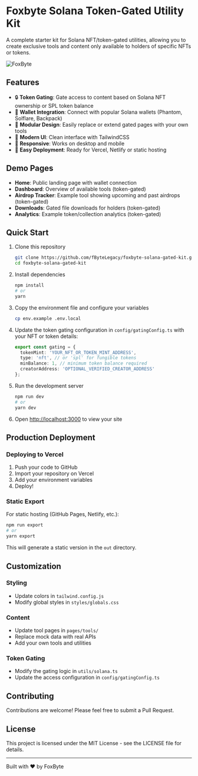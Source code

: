 # Foxbyte Solana Token-Gated Utility Kit

A complete starter kit for Solana NFT/token-gated utilities, allowing you to create exclusive tools and content only available to holders of specific NFTs or tokens.

![FoxByte](https://i.imgur.com/EKZ4cRx.png)

## Features

- 🔒 **Token Gating**: Gate access to content based on Solana NFT ownership or SPL token balance
- 👛 **Wallet Integration**: Connect with popular Solana wallets (Phantom, Solflare, Backpack)
- 🧩 **Modular Design**: Easily replace or extend gated pages with your own tools
- 🎨 **Modern UI**: Clean interface with TailwindCSS
- 📱 **Responsive**: Works on desktop and mobile
- 🚀 **Easy Deployment**: Ready for Vercel, Netlify or static hosting

## Demo Pages

- **Home**: Public landing page with wallet connection
- **Dashboard**: Overview of available tools (token-gated)
- **Airdrop Tracker**: Example tool showing upcoming and past airdrops (token-gated)
- **Downloads**: Gated file downloads for holders (token-gated)
- **Analytics**: Example token/collection analytics (token-gated)

## Quick Start

1. Clone this repository
   ```bash
   git clone https://github.com/fByteLegacy/foxbyte-solana-gated-kit.git
   cd foxbyte-solana-gated-kit
   ```

2. Install dependencies
   ```bash
   npm install
   # or
   yarn
   ```

3. Copy the environment file and configure your variables
   ```bash
   cp env.example .env.local
   ```

4. Update the token gating configuration in `config/gatingConfig.ts` with your NFT or token details:
   ```typescript
   export const gating = {
     tokenMint: 'YOUR_NFT_OR_TOKEN_MINT_ADDRESS',
     type: 'nft', // or 'spl' for fungible tokens
     minBalance: 1, // minimum token balance required
     creatorAddress: 'OPTIONAL_VERIFIED_CREATOR_ADDRESS'
   };
   ```

5. Run the development server
   ```bash
   npm run dev
   # or
   yarn dev
   ```

6. Open [http://localhost:3000](http://localhost:3000) to view your site

## Production Deployment

### Deploying to Vercel

1. Push your code to GitHub
2. Import your repository on Vercel
3. Add your environment variables
4. Deploy!

### Static Export

For static hosting (GitHub Pages, Netlify, etc.):

```bash
npm run export
# or
yarn export
```

This will generate a static version in the `out` directory.

## Customization

### Styling

- Update colors in `tailwind.config.js`
- Modify global styles in `styles/globals.css`

### Content

- Update tool pages in `pages/tools/`
- Replace mock data with real APIs
- Add your own tools and utilities

### Token Gating

- Modify the gating logic in `utils/solana.ts`
- Update the access configuration in `config/gatingConfig.ts`

## Contributing

Contributions are welcome! Please feel free to submit a Pull Request.

## License

This project is licensed under the MIT License - see the LICENSE file for details.

---

Built with ❤️ by FoxByte 